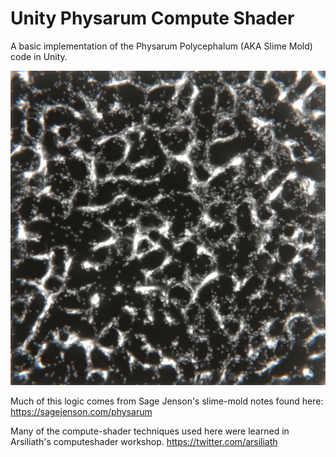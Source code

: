 # Unity Physarum Compute Shader

A basic implementation of the Physarum Polycephalum (AKA Slime Mold) code in Unity.

![Image of Physarum Implementation](https://github.com/kittrick/Unity-Physarum-Computeshader/blob/main/Recordings/Screen%20Shot%202020-11-04%20at%201.01.47%20PM.png?raw=true)

Much of this logic comes from Sage Jenson's slime-mold notes found here:
https://sagejenson.com/physarum

Many of the compute-shader techniques used here were learned in Arsiliath's computeshader workshop.
https://twitter.com/arsiliath
